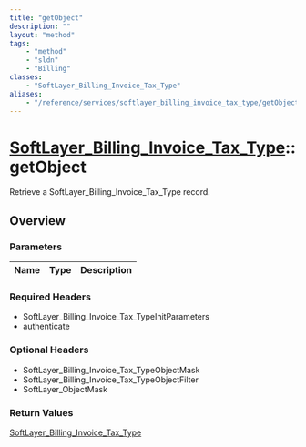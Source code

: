 ```yaml
---
title: "getObject"
description: ""
layout: "method"
tags:
    - "method"
    - "sldn"
    - "Billing"
classes:
    - "SoftLayer_Billing_Invoice_Tax_Type"
aliases:
    - "/reference/services/softlayer_billing_invoice_tax_type/getObject"
---
```

# [SoftLayer_Billing_Invoice_Tax_Type](/reference/services/SoftLayer_Billing_Invoice_Tax_Type)::getObject

Retrieve a SoftLayer_Billing_Invoice_Tax_Type record.


## Overview 


### Parameters 
|Name | Type | Description |
| --- | --- | --- |


### Required Headers
* SoftLayer_Billing_Invoice_Tax_TypeInitParameters
* authenticate

### Optional Headers
* SoftLayer_Billing_Invoice_Tax_TypeObjectMask
* SoftLayer_Billing_Invoice_Tax_TypeObjectFilter
* SoftLayer_ObjectMask

### Return Values
<a href='/reference/datatypes/SoftLayer_Billing_Invoice_Tax_Type'>SoftLayer_Billing_Invoice_Tax_Type </a>

